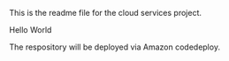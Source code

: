 This is the readme file for the cloud services project.

Hello World

The respository will be deployed via  Amazon codedeploy. 

